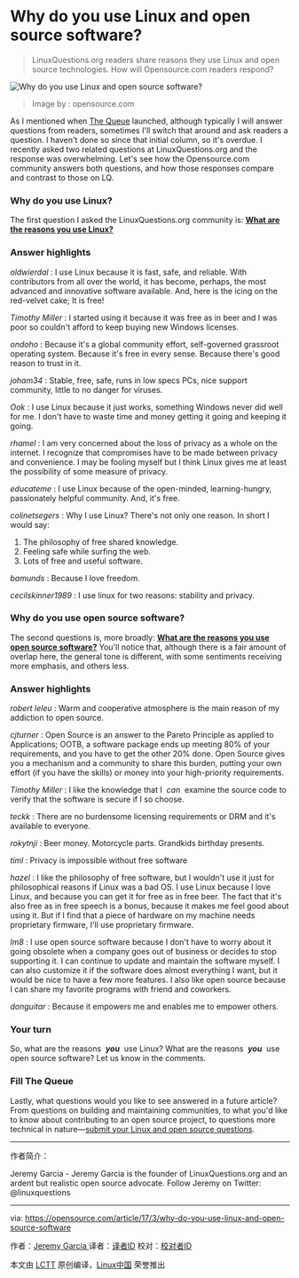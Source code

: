 Why do you use Linux and open source software?
============================================================

>LinuxQuestions.org readers share reasons they use Linux and open source technologies. How will Opensource.com readers respond?

 ![Why do you use Linux and open source software?](https://opensource.com/sites/default/files/styles/image-full-size/public/images/business/BUS_consensuscollab2.png?itok=j5vPMv-V "Why do you use Linux and open source software?") 
>Image by : opensource.com

As I mentioned when [The Queue][4] launched, although typically I will answer questions from readers, sometimes I'll switch that around and ask readers a question. I haven't done so since that initial column, so it's overdue. I recently asked two related questions at LinuxQuestions.org and the response was overwhelming. Let's see how the Opensource.com community answers both questions, and how those responses compare and contrast to those on LQ.

### Why do you use Linux?

The first question I asked the LinuxQuestions.org community is: **[What are the reasons you use Linux?][1]**

### Answer highlights

 _oldwierdal_ : I use Linux because it is fast, safe, and reliable. With contributors from all over the world, it has become, perhaps, the most advanced and innovative software available. And, here is the icing on the red-velvet cake; It is free!

 _Timothy Miller_ : I started using it because it was free as in beer and I was poor so couldn't afford to keep buying new Windows licenses.

 _ondoho_ : Because it's a global community effort, self-governed grassroot operating system. Because it's free in every sense. Because there's good reason to trust in it.

 _joham34_ : Stable, free, safe, runs in low specs PCs, nice support community, little to no danger for viruses.

 _Ook_ : I use Linux because it just works, something Windows never did well for me. I don't have to waste time and money getting it going and keeping it going.

 _rhamel_ : I am very concerned about the loss of privacy as a whole on the internet. I recognize that compromises have to be made between privacy and convenience. I may be fooling myself but I think Linux gives me at least the possibility of some measure of privacy.

 _educateme_ : I use Linux because of the open-minded, learning-hungry, passionately helpful community. And, it's free.

 _colinetsegers_ : Why I use Linux? There's not only one reason. In short I would say:

1.  The philosophy of free shared knowledge.
2.  Feeling safe while surfing the web.
3.  Lots of free and useful software.

 _bamunds_ : Because I love freedom.

 _cecilskinner1989_ : I use linux for two reasons: stability and privacy.

### Why do you use open source software?

The second questions is, more broadly: **[What are the reasons you use open source software?][2]** You'll notice that, although there is a fair amount of overlap here, the general tone is different, with some sentiments receiving more emphasis, and others less.

### Answer highlights

 _robert leleu_ : Warm and cooperative atmosphere is the main reason of my addiction to open source.

 _cjturner_ : Open Source is an answer to the Pareto Principle as applied to Applications; OOTB, a software package ends up meeting 80% of your requirements, and you have to get the other 20% done. Open Source gives you a mechanism and a community to share this burden, putting your own effort (if you have the skills) or money into your high-priority requirements.

 _Timothy Miller_ : I like the knowledge that I  _can_  examine the source code to verify that the software is secure if I so choose.

 _teckk_ : There are no burdensome licensing requirements or DRM and it's available to everyone.

 _rokytnji_ : Beer money. Motorcycle parts. Grandkids birthday presents.

 _timl_ : Privacy is impossible without free software

 _hazel_ : I like the philosophy of free software, but I wouldn't use it just for philosophical reasons if Linux was a bad OS. I use Linux because I love Linux, and because you can get it for free as in free beer. The fact that it's also free as in free speech is a bonus, because it makes me feel good about using it. But if I find that a piece of hardware on my machine needs proprietary firmware, I'll use proprietary firmware.

 _lm8_ : I use open source software because I don't have to worry about it going obsolete when a company goes out of business or decides to stop supporting it. I can continue to update and maintain the software myself. I can also customize it if the software does almost everything I want, but it would be nice to have a few more features. I also like open source because I can share my favorite programs with friend and coworkers.

 _donguitar_ : Because it empowers me and enables me to empower others.

### Your turn

So, what are the reasons  _**you**_  use Linux? What are the reasons  _**you**_  use open source software? Let us know in the comments.

### Fill The Queue

Lastly, what questions would you like to see answered in a future article? From questions on building and maintaining communities, to what you'd like to know about contributing to an open source project, to questions more technical in nature—[submit your Linux and open source questions][5].

--------------------------------------------------------------------------------

作者简介：

Jeremy Garcia - Jeremy Garcia is the founder of LinuxQuestions.org  and an ardent but realistic open source advocate. Follow Jeremy on Twitter: @linuxquestions

------------------

via: https://opensource.com/article/17/3/why-do-you-use-linux-and-open-source-software

作者：[Jeremy Garcia ][a]
译者：[译者ID](https://github.com/译者ID)
校对：[校对者ID](https://github.com/校对者ID)

本文由 [LCTT](https://github.com/LCTT/TranslateProject) 原创编译，[Linux中国](https://linux.cn/) 荣誉推出

[a]:https://opensource.com/users/jeremy-garcia
[1]:http://www.linuxquestions.org/questions/linux-general-1/what-are-the-reasons-you-use-linux-4175600842/
[2]:http://www.linuxquestions.org/questions/linux-general-1/what-are-the-reasons-you-use-open-source-software-4175600843/
[3]:https://opensource.com/article/17/3/why-do-you-use-linux-and-open-source-software?rate=lVazcbF6Oern5CpV86PgNrRNZltZ8aJZwrUp7SrZIAw
[4]:https://opensource.com/tags/queue-column
[5]:https://opensource.com/thequeue-submit-question
[6]:https://opensource.com/user/86816/feed
[7]:https://opensource.com/article/17/3/why-do-you-use-linux-and-open-source-software#comments
[8]:https://opensource.com/users/jeremy-garcia
